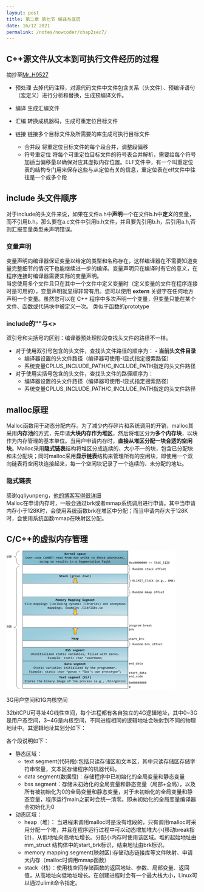 ```yaml
---
layout: post
title: 第二章 第七节 编译与底层
date: 16/12 2021
permalink: /notes/nowcoder/chap2sec7/
---
```


## C++源文件从文本到可执行文件经历的过程

摘抄至[Mr_H9527](https://blog.csdn.net/Mr_H9527/article/details/81156112)

- 预处理
  去掉代码注释，对源代码文件中文件包含关系（头文件）、预编译语句（宏定义）进行分析和替换，生成预编译文件。
- 编译
  生成汇编文件
- 汇编
  转换成机器码，生成可重定位目标文件
- 链接
  链接多个目标文件及所需要的库生成可执行目标文件

  - 合并段
    将重定位目标文件的每个段合并，调整段偏移
  - 符号重定位
    将每个可重定位目标文件的符号表合并解析，需要给每个符号加适当偏移量以确保对应其虚拟内存位置。ELF文件中，有一个叫重定位表的结构专门用来保存这些与从定位有关的信息，重定位表在elf文件中往往是一个或多个段

## include 头文件顺序

对于include的头文件来说，如果在文件a.h中**声明**一个在文件b.h中**定义**的变量，而不引用b.h。那么要在a.c文件中引用b.h文件，并且要先引用b.h，后引用a.h,否则汇报变量类型未声明错误。

### 变量声明

变量声明向编译器保证变量以给定的类型和名称存在，这样编译器在不需要知道变量完整细节的情况下也能继续进一步的编译。变量声明只在编译时有它的意义，在程序连接时编译器需要实际的变量声明。  
当您使用多个文件且只在其中一个文件中定义变量时（定义变量的文件在程序连接时是可用的），变量声明就显得非常有用。您可以使用 **extern** 关键字在任何地方声明一个变量。虽然您可以在 C++ 程序中多次声明一个变量，但变量只能在某个文件、函数或代码块中被定义一次。
类似于函数的prototype

### include的""与<>

双引号和尖括号的区别：编译器预处理阶段查找头文件的路径不一样。

- 对于使用双引号包含的头文件，查找头文件路径的顺序为：
  **- 当前头文件目录**
  - 编译器设置的头文件路径（编译器可使用-I显式指定搜索路径）
  - 系统变量CPLUS_INCLUDE_PATH/C_INCLUDE_PATH指定的头文件路径
- 对于使用尖括号包含的头文件，查找头文件的路径顺序为：
  - 编译器设置的头文件路径（编译器可使用-I显式指定搜索路径）
  - 系统变量CPLUS_INCLUDE_PATH/C_INCLUDE_PATH指定的头文件路径

## malloc原理

Malloc函数用于动态分配内存。为了减少内存碎片和系统调用的开销，malloc其采用**内存池**的方式，先申请**大块内存作为堆区**，然后将堆区分为**多个内存块**，以块作为内存管理的基本单位。当用户申请内存时，**直接从堆区分配一块合适的空闲块**。Malloc采用**隐式链表**结构将堆区分成连续的、大小不一的块，包含已分配块和未分配块；同时malloc采用**显示链表**结构来管理所有的空闲块，即使用一个双向链表将空闲块连接起来，每一个空闲块记录了一个连续的、未分配的地址。

### 隐式链表

感谢qqliyunpeng，[他的博客写得很详细](https://blog.csdn.net/qqliyunpeng/article/details/91407705)  
Malloc在申请内存时，一般会通过brk或者mmap系统调用进行申请。其中当申请内存小于128K时，会使用系统函数brk在堆区中分配；而当申请内存大于128K时，会使用系统函数mmap在映射区分配。

## C/C++的虚拟内存管理

![C/C++内存分配](Assets/imgs/C_C++_内存分配.png)

3G用户空间和1G内核空间

32bitCPU可寻址4G线性空间，每个进程都有各自独立的4G逻辑地址，其中0~3G是用户态空间，3~4G是内核空间，不同进程相同的逻辑地址会映射到不同的物理地址中。其逻辑地址其划分如下：

各个段说明如下：

- 静态区域：
  - text segment(代码段):包括只读存储区和文本区，其中只读存储区存储字符串常量，文本区存储程序的机器代码。
  - data segment(数据段)：存储程序中已初始化的全局变量和静态变量
  - bss segment：存储未初始化的全局变量和静态变量（局部+全局），以及所有被初始化为0的全局变量和静态变量，对于未初始化的全局变量和静态变量，程序运行main之前时会统一清零。即未初始化的全局变量编译器会初始化为0
- 动态区域：
  - heap（堆）： 当进程未调用malloc时是没有堆段的，只有调用malloc时采用分配一个堆，并且在程序运行过程中可以动态增加堆大小(移动break指针)，从低地址向高地址增长。分配小内存时使用该区域。堆的起始地址由mm_struct 结构体中的start_brk标识，结束地址由brk标识。
  - memory mapping segment(映射区):存储动态链接库等文件映射、申请大内存（malloc时调用mmap函数）
  - stack（栈）：使用栈空间存储函数的返回地址、参数、局部变量、返回值，从高地址向低地址增长。在创建进程时会有一个最大栈大小，Linux可以通过ulimit命令指定。

